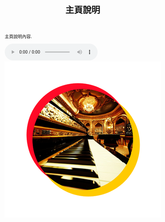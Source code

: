 ﻿---
title: 主頁說明
search_exclude: false
---  

主頁說明內容.

<audio controls autoplay loop>
  <source src="/assets/audio/EdelWeiss.mp3" type="audio/mpeg">
  Your browser does not support the audio element.
</audio>
<img src="/assets/img/PianoPicture2.png" alt="Teaching piano from Line app." title="Teaching piano from Line app." width="550"/>
